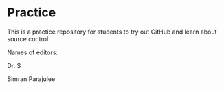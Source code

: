 # Practice
This is a practice repository for students to try out GitHub and learn about source control.

Names of editors:

Dr. S

Simran Parajulee
